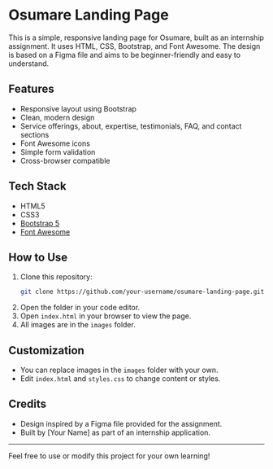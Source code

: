 # Osumare Landing Page

This is a simple, responsive landing page for Osumare, built as an internship assignment. It uses HTML, CSS, Bootstrap, and Font Awesome. The design is based on a Figma file and aims to be beginner-friendly and easy to understand.

## Features
- Responsive layout using Bootstrap
- Clean, modern design
- Service offerings, about, expertise, testimonials, FAQ, and contact sections
- Font Awesome icons
- Simple form validation
- Cross-browser compatible

## Tech Stack
- HTML5
- CSS3
- [Bootstrap 5](https://getbootstrap.com/)
- [Font Awesome](https://fontawesome.com/)

## How to Use
1. Clone this repository:
   ```bash
   git clone https://github.com/your-username/osumare-landing-page.git
   ```
2. Open the folder in your code editor.
3. Open `index.html` in your browser to view the page.
4. All images are in the `images` folder.

## Customization
- You can replace images in the `images` folder with your own.
- Edit `index.html` and `styles.css` to change content or styles.

## Credits
- Design inspired by a Figma file provided for the assignment.
- Built by [Your Name] as part of an internship application.

---

Feel free to use or modify this project for your own learning! 